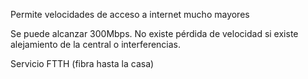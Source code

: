 Permite velocidades de acceso a internet mucho mayores

Se puede alcanzar 300Mbps. No existe pérdida de velocidad si existe alejamiento de la central o interferencias.

Servicio FTTH (fibra hasta la casa)